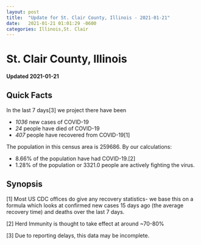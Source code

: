 ```yaml
---
layout: post
title:  "Update for St. Clair County, Illinois - 2021-01-21"
date:   2021-01-21 01:01:29 -0600
categories: Illinois,St. Clair
---
```


# St. Clair County, Illinois
#### Updated 2021-01-21

## Quick Facts

In the last 7 days[3] we project there have been
- *1036* new cases of COVID-19
- *24* people have died of COVID-19
- *407* people have recovered from COVID-19[1]

The population in this census area is 259686. By our calculations:
- 8.66% of the population have had COVID-19.[2]
- 1.28% of the population or 3321.0 people are actively fighting the virus.

## Synopsis




[1] Most US CDC offices do give any recovery statistics- we base this on a formula which looks at confirmed new cases
15 days ago (the average recovery time) and deaths over the last 7 days.

[2] Herd Immunity is thought to take effect at around ~70-80%

[3] Due to reporting delays, this data may be incomplete.
 
    